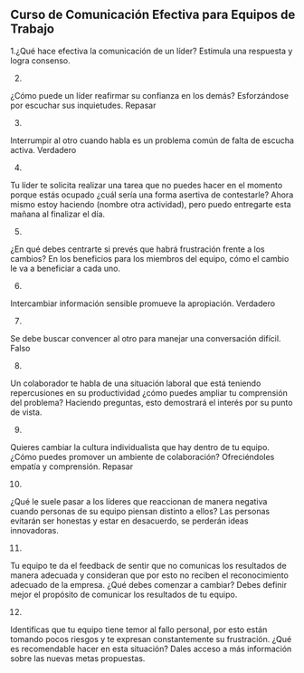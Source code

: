 ## Curso de Comunicación Efectiva para Equipos de Trabajo

1.¿Qué hace efectiva la comunicación de un líder?
Estimula una respuesta y logra consenso.

2.
¿Cómo puede un líder reafirmar su confianza en los demás?
Esforzándose por escuchar sus inquietudes.
Repasar

3.
Interrumpir al otro cuando habla es un problema común de falta de escucha activa.
Verdadero

4.
Tu líder te solicita realizar una tarea que no puedes hacer en el momento porque estás ocupado ¿cuál sería una forma asertiva de contestarle?
Ahora mismo estoy haciendo (nombre otra actividad), pero puedo entregarte esta mañana al finalizar el día.

5.
¿En qué debes centrarte si prevés que habrá frustración frente a los cambios?
En los beneficios para los miembros del equipo, cómo el cambio le va a beneficiar a cada uno.

6.
Intercambiar información sensible promueve la apropiación.
Verdadero

7.
Se debe buscar convencer al otro para manejar una conversación difícil.
Falso

8.
Un colaborador te habla de una situación laboral que está teniendo repercusiones en su productividad ¿cómo puedes ampliar tu comprensión del problema?
Haciendo preguntas, esto demostrará el interés por su punto de vista.

9.
Quieres cambiar la cultura individualista que hay dentro de tu equipo. ¿Cómo puedes promover un ambiente de colaboración?
Ofreciéndoles empatía y comprensión.
Repasar

10.
¿Qué le suele pasar a los líderes que reaccionan de manera negativa cuando personas de su equipo piensan distinto a ellos?
Las personas evitarán ser honestas y estar en desacuerdo, se perderán ideas innovadoras.

11.
Tu equipo te da el feedback de sentir que no comunicas los resultados de manera adecuada y consideran que por esto no reciben el reconocimiento adecuado de la empresa. ¿Qué debes comenzar a cambiar?
Debes definir mejor el propósito de comunicar los resultados de tu equipo.

12.
Identificas que tu equipo tiene temor al fallo personal, por esto están tomando pocos riesgos y te expresan constantemente su frustración. ¿Qué es recomendable hacer en esta situación?
Dales acceso a más información sobre las nuevas metas propuestas.